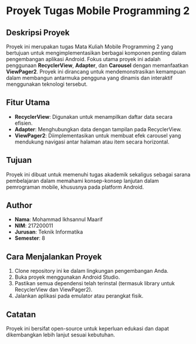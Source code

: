 # Proyek Tugas Mobile Programming 2

## Deskripsi Proyek
Proyek ini merupakan tugas Mata Kuliah Mobile Programming 2 yang bertujuan untuk mengimplementasikan berbagai komponen penting dalam pengembangan aplikasi Android. Fokus utama proyek ini adalah penggunaan **RecyclerView**, **Adapter**, dan **Carousel** dengan memanfaatkan **ViewPager2**. Proyek ini dirancang untuk mendemonstrasikan kemampuan dalam membangun antarmuka pengguna yang dinamis dan interaktif menggunakan teknologi tersebut.

## Fitur Utama
- **RecyclerView**: Digunakan untuk menampilkan daftar data secara efisien.
- **Adapter**: Menghubungkan data dengan tampilan pada RecyclerView.
- **ViewPager2**: Diimplementasikan untuk membuat efek carousel yang mendukung navigasi antar halaman atau item secara horizontal.

## Tujuan
Proyek ini dibuat untuk memenuhi tugas akademik sekaligus sebagai sarana pembelajaran dalam memahami konsep-konsep lanjutan dalam pemrograman mobile, khususnya pada platform Android.

## Author
- **Nama**: Mohammad Ikhsannul Maarif
- **NIM**: 217200011 
- **Jurusan**: Teknik Informatika  
- **Semester**: 8  

## Cara Menjalankan Proyek
1. Clone repository ini ke dalam lingkungan pengembangan Anda.
2. Buka proyek menggunakan Android Studio.
3. Pastikan semua dependensi telah terinstal (termasuk library untuk RecyclerView dan ViewPager2).
4. Jalankan aplikasi pada emulator atau perangkat fisik.

## Catatan
Proyek ini bersifat open-source untuk keperluan edukasi dan dapat dikembangkan lebih lanjut sesuai kebutuhan.

